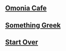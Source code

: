 ## [Omonia Cafe](https://omoniacafe.com/)
## [Something Greek](https://www.somethingreekonline.com/)
## [Start Over](../home.md)